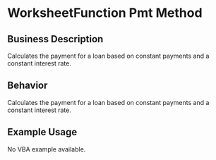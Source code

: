 # WorksheetFunction Pmt Method

## Business Description
Calculates the payment for a loan based on constant payments and a constant interest rate.

## Behavior
Calculates the payment for a loan based on constant payments and a constant interest rate.

## Example Usage
No VBA example available.